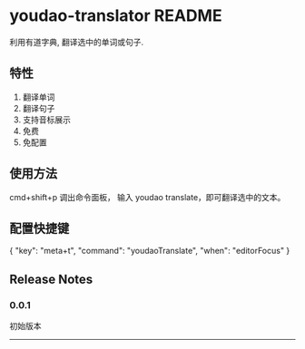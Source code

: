 # youdao-translator README

利用有道字典, 翻译选中的单词或句子.

## 特性

1. 翻译单词
2. 翻译句子
3. 支持音标展示
4. 免费
5. 免配置


## 使用方法

cmd+shift+p 调出命令面板， 输入 youdao translate，即可翻译选中的文本。

## 配置快捷键

{ "key": "meta+t", "command": "youdaoTranslate", "when": "editorFocus" }



## Release Notes

### 0.0.1

初始版本


-----------------------------------------------------------------------------------------------------------

